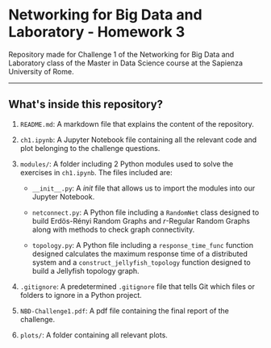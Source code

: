 # Networking for Big Data and Laboratory - Homework 3

Repository made for Challenge 1 of the Networking for Big Data and Laboratory class of the Master in Data Science course at the Sapienza University of Rome.

--- 
## What's inside this repository?

1. `README.md`: A markdown file that explains the content of the repository.

2. `ch1.ipynb`: A Jupyter Notebook file containing all the relevant code and plot belonging to the challenge questions.

3. ``modules/``: A folder including 2 Python modules used to solve the exercises in `ch1.ipynb`. The files included are:

    - `__init__.py`: A *init* file that allows us to import the modules into our Jupyter Notebook.

    - `netconnect.py`: A Python file including a `RandomNet` class designed to build Erdös-Rényi Random Graphs and $r$-Regular Random Graphs along with methods to check graph connectivity.

    - `topology.py`: A Python file including a `response_time_func` function designed calculates the maximum response time of a distributed system and a `construct_jellyfish_topology` function designed to build a Jellyfish topology graph.

4. ``.gitignore``: A predetermined `.gitignore` file that tells Git which files or folders to ignore in a Python project.

5. `NBD-Challenge1.pdf`: A pdf file containing the final report of the challenge.

6. `plots/`: A folder containing all relevant plots.

